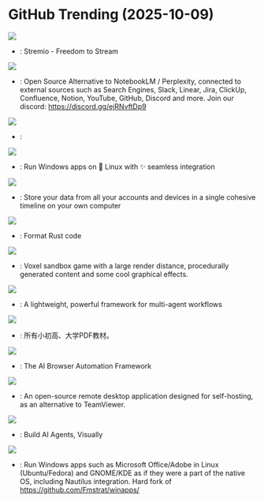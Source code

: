 # GitHub Trending (2025-10-09)

![](https://img.shields.io/badge/JavaScript-New%201-green?style=flat-square&logo=appveyor)
- [](https://github.comundefined): Stremio - Freedom to Stream

![](https://img.shields.io/badge/Python-New%20235-green?style=flat-square&logo=appveyor)
- [](https://github.comundefined): Open Source Alternative to NotebookLM / Perplexity, connected to external sources such as Search Engines, Slack, Linear, Jira, ClickUp, Confluence, Notion, YouTube, GitHub, Discord and more. Join our discord: https://discord.gg/ejRNvftDp9

![](https://img.shields.io/badge/Python-New%20200-green?style=flat-square&logo=appveyor)
- [](https://github.comundefined): 

![](https://img.shields.io/badge/TypeScript-New%20864-green?style=flat-square&logo=appveyor)
- [](https://github.comundefined): Run Windows apps on 🐧 Linux with ✨ seamless integration

![](https://img.shields.io/badge/Go-New%20227-green?style=flat-square&logo=appveyor)
- [](https://github.comundefined): Store your data from all your accounts and devices in a single cohesive timeline on your own computer

![](https://img.shields.io/badge/Rust-New%209-green?style=flat-square&logo=appveyor)
- [](https://github.comundefined): Format Rust code

![](https://img.shields.io/badge/Zig-New%20102-green?style=flat-square&logo=appveyor)
- [](https://github.comundefined): Voxel sandbox game with a large render distance, procedurally generated content and some cool graphical effects.

![](https://img.shields.io/badge/Python-New%20145-green?style=flat-square&logo=appveyor)
- [](https://github.comundefined): A lightweight, powerful framework for multi-agent workflows

![](https://img.shields.io/badge/Roff-New%20606-green?style=flat-square&logo=appveyor)
- [](https://github.comundefined): 所有小初高、大学PDF教材。

![](https://img.shields.io/badge/TypeScript-New%20366-green?style=flat-square&logo=appveyor)
- [](https://github.comundefined): The AI Browser Automation Framework

![](https://img.shields.io/badge/Rust-New%2081-green?style=flat-square&logo=appveyor)
- [](https://github.comundefined): An open-source remote desktop application designed for self-hosting, as an alternative to TeamViewer.

![](https://img.shields.io/badge/TypeScript-New%20144-green?style=flat-square&logo=appveyor)
- [](https://github.comundefined): Build AI Agents, Visually

![](https://img.shields.io/badge/Shell-New%20176-green?style=flat-square&logo=appveyor)
- [](https://github.comundefined): Run Windows apps such as Microsoft Office/Adobe in Linux (Ubuntu/Fedora) and GNOME/KDE as if they were a part of the native OS, including Nautilus integration. Hard fork of https://github.com/Fmstrat/winapps/

